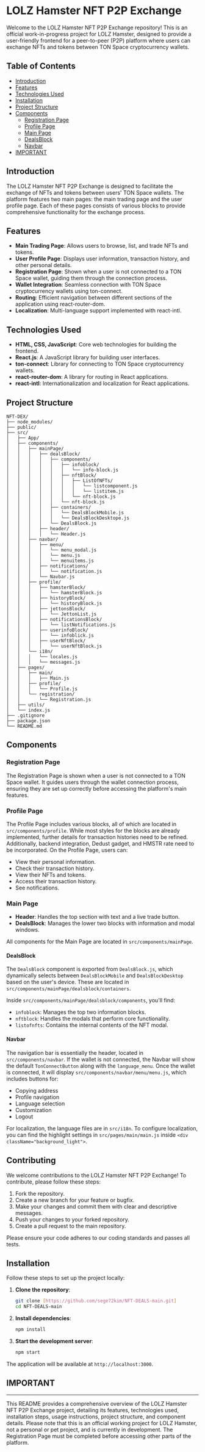 # LOLZ Hamster NFT P2P Exchange

Welcome to the LOLZ Hamster NFT P2P Exchange repository! This is an official work-in-progress project for LOLZ Hamster, designed to provide a user-friendly frontend for a peer-to-peer (P2P) platform where users can exchange NFTs and tokens between TON Space cryptocurrency wallets.

## Table of Contents

- [Introduction](#introduction)
- [Features](#features)
- [Technologies Used](#technologies-used)
- [Installation](#installation)
- [Project Structure](#project-structure)
- [Components](#components)
  - [Registration Page](#registration-page)
  - [Profile Page](#profile-page)
  - [Main Page](#main-page)
  - [DealsBlock](#dealsblock)
  - [Navbar](#navbar)
- [IMPORTANT](#IMPORTANT)

## Introduction

The LOLZ Hamster NFT P2P Exchange is designed to facilitate the exchange of NFTs and tokens between users' TON Space wallets. The platform features two main pages: the main trading page and the user profile page. Each of these pages consists of various blocks to provide comprehensive functionality for the exchange process.

## Features

- **Main Trading Page**: Allows users to browse, list, and trade NFTs and tokens.
- **User Profile Page**: Displays user information, transaction history, and other personal details.
- **Registration Page**: Shown when a user is not connected to a TON Space wallet, guiding them through the connection process.
- **Wallet Integration**: Seamless connection with TON Space cryptocurrency wallets using ton-connect.
- **Routing**: Efficient navigation between different sections of the application using react-router-dom.
- **Localization**: Multi-language support implemented with react-intl.

## Technologies Used

- **HTML, CSS, JavaScript**: Core web technologies for building the frontend.
- **React.js**: A JavaScript library for building user interfaces.
- **ton-connect**: Library for connecting to TON Space cryptocurrency wallets.
- **react-router-dom**: A library for routing in React applications.
- **react-intl**: Internationalization and localization for React applications.

## Project Structure 

```
NFT-DEX/
├── node_modules/
├── public/
├── src/
│   ├── App/
│   ├── components/
│   │   ├── mainPage/
│   │   │   ├── dealsBlock/
│   │   │   │   ├── components/
│   │   │   │   │   ├── infoblock/
│   │   │   │   │   │   └── info-block.js
│   │   │   │   │   ├── nftBlock/
│   │   │   │   │   │   ├── ListOfNFTs/
│   │   │   │   │   │   │   └── listcomponent.js
│   │   │   │   │   │   │   └── listitem.js
│   │   │   │   │   │   └── nft-block.js
│   │   │   │   │   └── nft-block.js
│   │   │   │   ├── containers/
│   │   │   │   │   └── DealsBlockMobile.js
│   │   │   │   │   └── DealsBlockDesktope.js
│   │   │   │   └── DealsBlock.js
│   │   │   ├── header/
│   │   │   │   └── Header.js
│   │   ├── navbar/
│   │   │   ├── menu/
│   │   │   │   └── menu_modal.js
│   │   │   │   └── menu.js
│   │   │   │   └── menuitems.js
│   │   │   ├── notifications/
│   │   │   │   └── notification.js
│   │   │   └── Navbar.js
│   │   ├── profile/
│   │   │   ├── hamsterBlock/
│   │   │   │   └── hamsterBlock.js
│   │   │   ├── historyBlock/
│   │   │   │   └── historyBlock.js
│   │   │   ├── jettonsBlock/
│   │   │   │   └── JettonList.js
│   │   │   ├── notificationsBlock/
│   │   │   │   └── listNotifications.js
│   │   │   ├── userinfoBlock/
│   │   │   │   └── infoblick.js
│   │   │   ├── userNftBlock/
│   │   │   │   └── userNftBlock.js
│   │   └── i18n/
│   │   │   └── locales.js
│   │   │   └── messages.js
│   ├── pages/
│   │   ├── main/
│   │   │   ├── Main.js
│   │   ├── profile/
│   │   │   └── Profile.js
│   │   └── registration/
│   │       └── Registration.js
│   ├── utils/
│   └── index.js
├── .gitignore
├── package.json
└── README.md
```

## Components

### Registration Page

The Registration Page is shown when a user is not connected to a TON Space wallet. It guides users through the wallet connection process, ensuring they are set up correctly before accessing the platform's main features.

### Profile Page

The Profile Page includes various blocks, all of which are located in `src/components/profile`. While most styles for the blocks are already implemented, further details for transaction histories need to be refined. Additionally, backend integration, Dedust gadget, and HMSTR rate need to be incorporated. On the Profile Page, users can:

- View their personal information.
- Check their transaction history.
- View their NFTs and tokens.
- Access their transaction history.
- See notifications.

### Main Page

- **Header**: Handles the top section with text and a live trade button.
- **DealsBlock**: Manages the lower two blocks with information and modal windows.

All components for the Main Page are located in `src/components/mainPage`.

#### DealsBlock

The `DealsBlock` component is exported from `DealsBlock.js`, which dynamically selects between `DealsBlockMobile` and `DealsBlockDesktop` based on the user's device. These are located in `src/components/mainPage/dealsblock/containers`.

Inside `src/components/mainPage/dealsblock/components`, you'll find:
- `infoblock`: Manages the top two information blocks.
- `nftblock`: Handles the modals that perform core functionality.
- `listofnfts`: Contains the internal contents of the NFT modal.

#### Navbar

The navigation bar is essentially the header, located in `src/components/navbar`. If the wallet is not connected, the Navbar will show the default `TonConnectButton` along with the `language_menu`. Once the wallet is connected, it will display `src/components/navbar/menu/menu.js`, which includes buttons for:
- Copying address
- Profile navigation
- Language selection
- Customization
- Logout

For localization, the language files are in `src/i18n`. To configure localization, you can find the highlight settings in `src/pages/main/main.js` inside `<div className="background_light">`.

## Contributing

We welcome contributions to the LOLZ Hamster NFT P2P Exchange! To contribute, please follow these steps:

1. Fork the repository.
2. Create a new branch for your feature or bugfix.
3. Make your changes and commit them with clear and descriptive messages.
4. Push your changes to your forked repository.
5. Create a pull request to the main repository.

Please ensure your code adheres to our coding standards and passes all tests.

## Installation

Follow these steps to set up the project locally:

1. **Clone the repository**:
   ```bash
   git clone [https://github.com/sege72kim/NFT-DEALS-main.git]
   cd NFT-DEALS-main
   ```

2. **Install dependencies**:
   ```bash
   npm install
   ```

3. **Start the development server**:
   ```bash
   npm start
   ```

The application will be available at `http://localhost:3000`.

## IMPORTANT
---

This README provides a comprehensive overview of the LOLZ Hamster NFT P2P Exchange project, detailing its features, technologies used, installation steps, usage instructions, project structure, and component details. Please note that this is an official working project for LOLZ Hamster, not a personal or pet project, and is currently in development. The Registration Page must be completed before accessing other parts of the platform.
